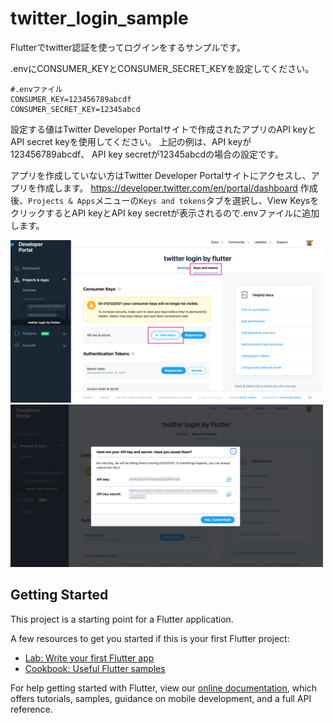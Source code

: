 # twitter_login_sample

Flutterでtwitter認証を使ってログインをするサンプルです。

.envにCONSUMER_KEYとCONSUMER_SECRET_KEYを設定してください。

``` .env
#.envファイル
CONSUMER_KEY=123456789abcdf
CONSUMER_SECRET_KEY=12345abcd
```

設定する値はTwitter Developer Portalサイトで作成されたアプリのAPI keyと API secret keyを使用してください。
上記の例は、API keyが123456789abcdf、 API key secretが12345abcdの場合の設定です。

アプリを作成していない方はTwitter Developer Portalサイトにアクセスし、アプリを作成します。
https://developer.twitter.com/en/portal/dashboard
作成後、`Projects & Apps`メニューの`Keys and tokens`タブを選択し、View KeysをクリックするとAPI keyとAPI key secretが表示されるので.envファイルに追加します。

<img src="docs/image_1.png" width=500/>

<img src="docs/image_2.png" width=500/>

## Getting Started

This project is a starting point for a Flutter application.

A few resources to get you started if this is your first Flutter project:

- [Lab: Write your first Flutter app](https://flutter.dev/docs/get-started/codelab)
- [Cookbook: Useful Flutter samples](https://flutter.dev/docs/cookbook)

For help getting started with Flutter, view our
[online documentation](https://flutter.dev/docs), which offers tutorials,
samples, guidance on mobile development, and a full API reference.
